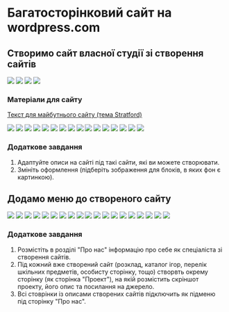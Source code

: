 # Багатосторінковий сайт на wordpress.com
## Створимо сайт власної студії зі створення сайтів
<img src  = "img/pages01.jpg">  
<img src  = "img/pages02.jpg">  
<img src  = "img/pages03.jpg">  
<img src  = "img/pages04.gif">  

### Матеріали для сайту
[Текст для майбутнього сайту (тема Stratford)](https://docs.google.com/document/d/1OO1N2GP5FeQLZ9X0RCgkCwP74XCNQLS7udkV79XR630/edit?usp=sharing)  


<img src  = "img/pages05.jpg">  
<img src  = "img/pages06.jpg">  
<img src  = "img/pages07.jpg">  
<img src  = "img/pages08.jpg">  
<img src  = "img/pages09.gif">  
<img src  = "img/pages10.gif">  
<img src  = "img/pages11.jpg">  
<img src  = "img/pages12.jpg">  
<img src  = "img/pages13.jpg">  
<img src  = "img/pages14.jpg">  
<img src  = "img/pages15.jpg">  
<img src  = "img/pages16.jpg">  
<img src  = "img/pages17.gif">
<img src  = "img/pages18.jpg">  
<img src  = "img/pages19.jpg">  
<img src  = "img/pages20.jpg">  

### Додаткове завдання
1. Адаптуйте описи на сайті під такі сайти, які ви можете створювати.
2. Змініть оформлення (підберіть зображення для блоків, в яких фон є картинкою).


## Додамо меню до створеного сайту
<img src  = "img/pages21.jpg">  
<img src  = "img/pages22.jpg">  
<img src  = "img/pages23.jpg">  
<img src  = "img/pages24.jpg">  
<img src  = "img/pages25.jpg">  
<img src  = "img/pages26.jpg">  
<img src  = "img/pages27.jpg">  
<img src  = "img/pages28.jpg">  
<img src  = "img/pages29.jpg">  
<img src  = "img/pages30.jpg">  
<img src  = "img/pages31.jpg">  
<img src  = "img/pages32.jpg">  
<img src  = "img/pages33.jpg">  
<img src  = "img/pages34.jpg">  
<img src  = "img/pages35.jpg">  
<img src  = "img/pages36.jpg">  
<img src  = "img/pages37.jpg">  
<img src  = "img/pages38.jpg">  
<img src  = "img/pages39.jpg">  

### Додаткове завдання
1. Розмістіть в розділі "Про нас" інформацію про себе як спеціаліста зі створення сайтів.
2. Під кожний вже створений сайт (розклад, каталог ігор, перелік шкільних предметів, особисту сторінку, тощо) створвть окрему сторінку (як сторінка "Проект"), на якій розмістить скріншот проекту, його опис та посилання на джерело.
3. Всі стоврінки із описами створених сайтів підключить як підменю під сторінку "Про нас".
